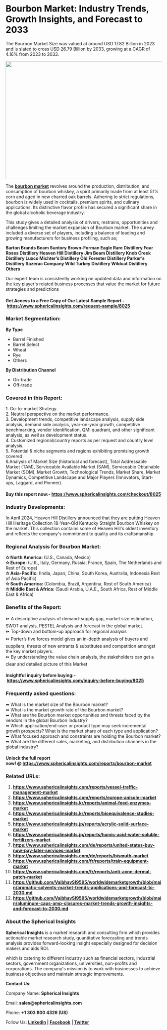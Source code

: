 <h1><span style="color: #000000;">Bourbon Market: Industry Trends, Growth Insights, and Forecast to 2033</span></h1>
<div class="content-body__description">The Bourbon Market Size was valued at around USD 17.82 Billion in 2023 and is slated to cross USD 26.79 Billion by 2033, growing at a CAGR of 4.16% from 2023 to 2033.</div>
<div class="content-body__detail">
<section id="section_0" class="entry fr-view">
<p><strong><img src="https://www.sphericalinsights.com/images/rd/global-bourbon-market.png" alt="" width="650" height="379" /></strong></p>
<p>The&nbsp;<a href="https://www.sphericalinsights.com/reports/bourbon-market" target="_blank" rel="noopener"><strong>bourbon market</strong></a>&nbsp;revolves around the production, distribution, and consumption of bourbon whiskey, a spirit primarily made from at least 51% corn and aged in new charred oak barrels. Adhering to strict regulations, bourbon is widely used in cocktails, premium spirits, and culinary applications. Its distinctive flavor profile has secured a significant share in the global alcoholic beverage industry.</p>
<p>This study gives a detailed analysis of drivers, restrains, opportunities and challenges limiting the market expansion of Bourbon market. The survey included a diverse set of players, including a balance of leading and growing manufacturers for business profiling, such as;</p>
<p><strong>Barton Brands Beam Suntory Brown-Forman Eagle Rare Distillery Four Roses Distillery Heaven Hill Distillery Jim Beam Distillery Knob Creek Distillery Luxco Michter&rsquo;s Distillery Old Forester Distillery Parker&rsquo;s Distillery Sazerac Company Wild Turkey Distillery Wildcat Distillery Others</strong></p>
<p>Our expert team is consistently working on updated data and information on the key player's related business processes that value the market for future strategies and predictions</p>
<h4><strong>Get Access to a Free Copy of Our Latest Sample Report -&nbsp;<a href="https://www.sphericalinsights.com/request-sample/8025" target="_blank" rel="noopener">https://www.sphericalinsights.com/request-sample/8025</a></strong></h4>
<h3><strong>Market Segmentation:</strong></h3>
<p><strong>By Type</strong></p>
<ul>
<li>Barrel Finished</li>
<li>Barrel Select</li>
<li>Wheat</li>
<li>Rye</li>
<li>Others</li>
</ul>
<p><strong>By Distribution Channel</strong></p>
<ul>
<li>On-trade</li>
<li>Off-trade</li>
</ul>
<h3>Covered in this Report:</h3>
<p>1. Go-to-market Strategy.<br />2. Neutral perspective on the market performance.<br />3. Development trends, competitive landscape analysis, supply side analysis, demand side analysis, year-on-year growth, competitive benchmarking, vendor identification, QMI quadrant, and other significant analysis, as well as development status.<br />4. Customized regional/country reports as per request and country level analysis.<br />5. Potential &amp; niche segments and regions exhibiting promising growth covered.<br />6.Analysis of Market Size (historical and forecast), Total Addressable Market (TAM), Serviceable Available Market (SAM), Serviceable Obtainable Market (SOM), Market Growth, Technological Trends, Market Share, Market Dynamics, Competitive Landscape and Major Players (Innovators, Start-ups, Laggard, and Pioneer).</p>
<h4>Buy this report now:-&nbsp;<a href="https://www.sphericalinsights.com/checkout/8025" target="_blank" rel="noopener">https://www.sphericalinsights.com/checkout/8025</a></h4>
<h3>Industry Developments:</h3>
<p>In April 2024, Heaven Hill Distillery announced that they are putting Heaven Hill Heritage Collection 18-Year-Old Kentucky Straight Bourbon Whiskey on the market. This collection contains some of Heaven Hill's oldest inventory and reflects the company's commitment to quality and its craftsmanship.</p>
<h3><strong>Regional Analysis for Bourbon Market:</strong></h3>
<p><strong>✫ North America:&nbsp;</strong>(U.S., Canada, Mexico)<br /><strong>✫ Europe:&nbsp;</strong>(U.K., Italy, Germany, Russia, France, Spain, The Netherlands and Rest of Europe)<br /><strong>✫ Asia-Pacific:&nbsp;</strong>(India, Japan, China, South Korea, Australia, Indonesia Rest of Asia Pacific)<br /><strong>✫ South America:&nbsp;</strong>(Colombia, Brazil, Argentina, Rest of South America)<br /><strong>✫ Middle East &amp; Africa:&nbsp;</strong>(Saudi Arabia, U.A.E., South Africa, Rest of Middle East &amp; Africa)</p>
<h3>Benefits of the Report:</h3>
<p>⏩ A descriptive analysis of demand-supply gap, market size estimation, SWOT analysis, PESTEL Analysis and forecast in the global market.<br />⏩ Top-down and bottom-up approach for regional analysis<br />⏩ Porter&rsquo;s five forces model gives an in-depth analysis of buyers and suppliers, threats of new entrants &amp; substitutes and competition amongst the key market players.<br />⏩ By understanding the value chain analysis, the stakeholders can get a clear and detailed picture of this Market</p>
<h4>Insightful inquiry before buying:-&nbsp;<a href="https://www.sphericalinsights.com/inquiry-before-buying/8025" target="_blank" rel="noopener">https://www.sphericalinsights.com/inquiry-before-buying/8025</a></h4>
<h3>Frequently asked questions:</h3>
<p>➥ What is the market size of the Bourbon market?<br />➥ What is the market growth rate of the Bourbon market?<br />➥ What are the Bourbon market opportunities and threats faced by the vendors in the global Bourbon Industry?<br />➥ Which application/end-user or product type may seek incremental growth prospects? What is the market share of each type and application?<br />➥ What focused approach and constraints are holding the Bourbon market?<br />➥ What are the different sales, marketing, and distribution channels in the global industry?</p>
<h4>Unlock the full report now!&nbsp;@&nbsp;<a href="https://www.sphericalinsights.com/reports/bourbon-market" target="_blank" rel="noopener">https://www.sphericalinsights.com/reports/bourbon-market</a></h4>
<h3><strong>Related URLs:</strong></h3>
<ol>
<li><strong><a href="https://www.sphericalinsights.com/reports/vessel-traffic-management-market">https://www.sphericalinsights.com/reports/vessel-traffic-management-market</a></strong></li>
<li><strong><a href="https://www.sphericalinsights.com/reports/europe-anisole-market">https://www.sphericalinsights.com/reports/europe-anisole-market</a></strong></li>
<li><strong><a href="https://www.sphericalinsights.kr/reports/animal-feed-enzymes-market">https://www.sphericalinsights.kr/reports/animal-feed-enzymes-market</a></strong></li>
<li><strong><a href="https://www.sphericalinsights.kr/reports/bioequivalence-studies-market">https://www.sphericalinsights.kr/reports/bioequivalence-studies-market</a></strong></li>
<li><strong><a href="https://www.sphericalinsights.jp/reports/acrylic-solid-surface-market">https://www.sphericalinsights.jp/reports/acrylic-solid-surface-market</a></strong></li>
<li><strong><a href="https://www.sphericalinsights.jp/reports/humic-acid-water-soluble-fertilizers-market">https://www.sphericalinsights.jp/reports/humic-acid-water-soluble-fertilizers-market</a></strong></li>
<li><strong><a href="https://www.sphericalinsights.com/de/reports/united-states-buy-now-pay-later-services-market">https://www.sphericalinsights.com/de/reports/united-states-buy-now-pay-later-services-market</a></strong></li>
<li><strong><a href="https://www.sphericalinsights.com/de/reports/bismuth-market">https://www.sphericalinsights.com/de/reports/bismuth-market</a></strong></li>
<li><strong><a href="https://www.sphericalinsights.com/fr/reports/train-equipment-market">https://www.sphericalinsights.com/fr/reports/train-equipment-market</a></strong></li>
<li><strong><a href="https://www.sphericalinsights.com/fr/reports/anti-acne-dermal-patch-market">https://www.sphericalinsights.com/fr/reports/anti-acne-dermal-patch-market</a></strong></li>
<li><strong><a href="https://github.com/VaibhavSI9595/worldwidemarketgrowth/blob/main/aromatic-solvents-market-trends-applications-and-forecast-to-2030.md">https://github.com/VaibhavSI9595/worldwidemarketgrowth/blob/main/aromatic-solvents-market-trends-applications-and-forecast-to-2030.md</a>&nbsp;</strong></li>
<li><strong><a href="https://github.com/VaibhavSI9595/worldwidemarketgrowth/blob/main/aluminum-caps-amp-closures-market-trends-growth-insights-and-forecast-to-2030.md">https://github.com/VaibhavSI9595/worldwidemarketgrowth/blob/main/aluminum-caps-amp-closures-market-trends-growth-insights-and-forecast-to-2030.md</a></strong></li>
</ol>
<h3><strong>About the Spherical Insights</strong></h3>
<p><strong>Spherical Insights</strong>&nbsp;is a market research and consulting firm which provides actionable market research study, quantitative forecasting and trends analysis provides forward-looking insight especially designed for decision makers and aids ROI.</p>
<p>which is catering to different industry such as financial sectors, industrial sectors, government organizations, universities, non-profits and corporations. The company's mission is to work with businesses to achieve business objectives and maintain strategic improvements.</p>
<p><strong>Contact Us:</strong></p>
<p>Company Name:&nbsp;<strong>Spherical Insights</strong></p>
<p>Email:&nbsp;<strong>sales@sphericalinsights.com</strong></p>
<p>Phone:&nbsp;<strong>+1 303 800 4326 (US)</strong></p>
<p>Follow Us:&nbsp;<strong><a href="https://www.linkedin.com/company/spherical-insight/"><u>LinkedIn</u></a>&nbsp;|&nbsp;<a href="https://www.facebook.com/sphericalinsights22"><u>Facebook</u></a>&nbsp;|&nbsp;<a href="https://twitter.com/SInsights_US"><u>Twitter</u></a></strong></p>
</section>
</div>
<div class="content-body__detail">&nbsp;</div>
